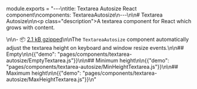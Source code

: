 module.exports = "---\ntitle: Textarea Autosize React component\ncomponents: TextareaAutosize\n---\n\n# Textarea Autosize\n\n<p class=\"description\">A textarea component for React which grows with content.</p>\n\n- 📦 [2.1 kB gzipped](/size-snapshot)\n\nThe `TextareaAutosize` component automatically adjust the textarea height on keyboard and window resize events.\n\n## Empty\n\n{{\"demo\": \"pages/components/textarea-autosize/EmptyTextarea.js\"}}\n\n## Minimum height\n\n{{\"demo\": \"pages/components/textarea-autosize/MinHeightTextarea.js\"}}\n\n## Maximum height\n\n{{\"demo\": \"pages/components/textarea-autosize/MaxHeightTextarea.js\"}}\n"